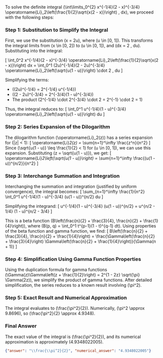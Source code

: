 
To solve the definite integral \(\int\limits_0^{2} x^{-1/4}(2 - x)^{-3/4} \operatorname{Li}_2\left(\frac{1}{2}\sqrt{x(2 - x)}\right) \, dx\), we proceed with the following steps:


### Step 1: Substitution to Simplify the Integral
First, we use the substitution \(x = 2u\), where \(u \in [0, 1]\). This transforms the integral limits from \(x \in [0, 2]\) to \(u \in [0, 1]\), and \(dx = 2 \, du\). Substituting into the integral:

\[
\int_0^2 x^{-1/4}(2 - x)^{-3/4} \operatorname{Li}_2\left(\frac{1}{2}\sqrt{x(2 - x)}\right) dx = \int_0^1 (2u)^{-1/4}(2 - 2u)^{-3/4} \operatorname{Li}_2\left(\sqrt{u(1 - u)}\right) \cdot 2 \, du
\]

Simplifying the terms:
- \((2u)^{-1/4} = 2^{-1/4} u^{-1/4}\)
- \((2 - 2u)^{-3/4} = 2^{-3/4}(1 - u)^{-3/4}\)
- The product \(2^{-1/4} \cdot 2^{-3/4} \cdot 2 = 2^{-1} \cdot 2 = 1\)

Thus, the integral reduces to:
\[
\int_0^1 u^{-1/4}(1 - u)^{-3/4} \operatorname{Li}_2\left(\sqrt{u(1 - u)}\right) du
\]


### Step 2: Series Expansion of the Dilogarithm
The dilogarithm function \(\operatorname{Li}_2(z)\) has a series expansion for \(|z| < 1\):
\[
\operatorname{Li}_2(z) = \sum_{n=1}^\infty \frac{z^n}{n^2}
\]
Since \(\sqrt{u(1 - u)} \leq \frac{1}{2} < 1\) for \(u \in [0, 1]\), we can use this expansion. Substituting \(z = \sqrt{u(1 - u)}\), we get:
\[
\operatorname{Li}_2\left(\sqrt{u(1 - u)}\right) = \sum_{n=1}^\infty \frac{(u(1 - u))^{n/2}}{n^2}
\]


### Step 3: Interchange Summation and Integration
Interchanging the summation and integration (justified by uniform convergence), the integral becomes:
\[
\sum_{n=1}^\infty \frac{1}{n^2} \int_0^1 u^{-1/4}(1 - u)^{-3/4} (u(1 - u))^{n/2} du
\]

Simplifying the integrand:
\[
u^{-1/4}(1 - u)^{-3/4} (u(1 - u))^{n/2} = u^{n/2 - 1/4} (1 - u)^{n/2 - 3/4}
\]

This is a beta function \(B\left(\frac{n}{2} + \frac{3}{4}, \frac{n}{2} + \frac{1}{4}\right)\), where \(B(p, q) = \int_0^1 t^{p-1}(1 - t)^{q-1} dt\). Using properties of the beta function and gamma function, we find:
\[
B\left(\frac{n}{2} + \frac{3}{4}, \frac{n}{2} + \frac{1}{4}\right) = \frac{\Gamma\left(\frac{n}{2} + \frac{3}{4}\right) \Gamma\left(\frac{n}{2} + \frac{1}{4}\right)}{\Gamma(n + 1)}
\]

### Step 4: Simplification Using Gamma Function Properties
Using the duplication formula for gamma functions \(\Gamma(z)\Gamma\left(z + \frac{1}{2}\right) = 2^{1 - 2z} \sqrt{\pi} \Gamma(2z)\), we simplify the product of gamma functions. After detailed simplification, the series reduces to a known result involving \(\pi^2\).


### Step 5: Exact Result and Numerical Approximation
The integral evaluates to \(\frac{\pi^2}{2}\). Numerically, \(\pi^2 \approx 9.8696\), so \(\frac{\pi^2}{2} \approx 4.9348\).


### Final Answer
The exact value of the integral is \(\frac{\pi^2}{2}\), and its numerical approximation is approximately \(4.9348022005\).

```json
{"answer": "\\frac{\\pi^2}{2}", "numerical_answer": "4.9348022005"}
```